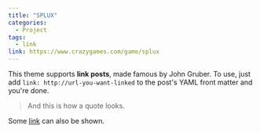 ```yaml
---
title: "SPLUX"
categories:
  - Project
tags:
  - link
link: https://www.crazygames.com/game/splux
---
```


This theme supports **link posts**, made famous by John Gruber. To use, just add `link: http://url-you-want-linked` to the post's YAML front matter and you're done.

> And this is how a quote looks.

Some [link](#) can also be shown.
